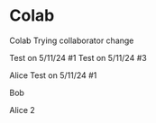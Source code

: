# Colab
Colab
Trying collaborator change

Test on 5/11/24 #1
Test on 5/11/24 #3

Alice 
Test on 5/11/24 #1

Bob

Alice 2